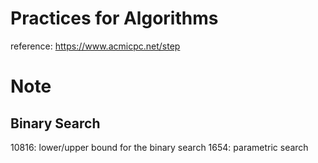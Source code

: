 # Practices for Algorithms
reference: https://www.acmicpc.net/step

# Note
## Binary Search
10816: lower/upper bound for the binary search
1654: parametric search
